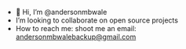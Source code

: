 - 👋 Hi, I’m @andersonmbwale
- I’m looking to collaborate on open source projects
- How to reach me: shoot me an email: andersonmbwalebackup@gmail.com

<!---
andersonmbwale/andersonmbwale is a ✨ special ✨ repository because its `README.md` (this file) appears on your GitHub profile.
You can click the Preview link to take a look at your changes.
--->
